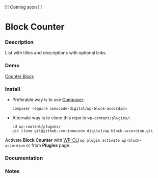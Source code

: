 !!! Coming soon !!!

# Block Counter

### Description

List with titles and descriptions with optional links.

### Demo

[Counter Block](https://blocks.innocode.digital/accordion-block/)

### Install

- Preferable way is to use [Composer](https://getcomposer.org/):

    ````
    composer require innocode-digital/wp-block-accordion
    ````

- Alternate way is to clone this repo to `wp-content/plugins/`:

    ````
    cd wp-content/plugins/
    git clone git@github.com:innocode-digital/wp-block-accordion.git
    ````

Activate **Block Counter** with [WP-CLI](https://make.wordpress.org/cli/handbook/)
`wp plugin activate wp-block-accordion` or from **Plugins** page.

### Documentation



### Notes


